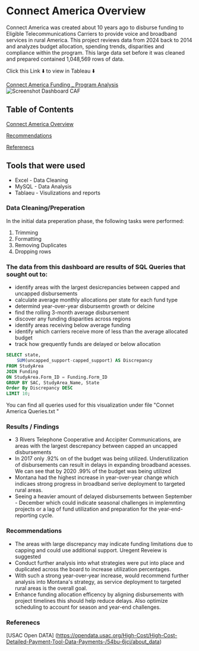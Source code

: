 # Connect America Overview
Connect America was created about 10 years ago to disburse funding to Eligible Telecommunications Carriers to provide voice and broadband services in rural America. This project reviews  data from 2024  back to 2014 and analyzes budget allocation, spending trends, disparities and compliance within the program. This large data set before it was cleaned and prepared contained 1,048,569 rows of data. 

Click this Link ⬇️ to view in Tableau ⬇️

[Connect America Funding _ Program Analysis](https://public.tableau.com/views/ConnectAmericaFundProgramAnalysis/ConnectAmericaFundingProgramAnalysis?:language=en-US&:sid=&:redirect=auth&:display_count=n&:origin=viz_share_link)
![Screenshot Dashboard CAF](https://github.com/user-attachments/assets/e8204cd9-addb-4c1c-b728-1c5f7a728775)



## Table of Contents

[Connect America Overview](#connect-america-overview)

[Recommendations](#recommendations)

[Referenecs](#referenecs)



## Tools that were used 
- Excel - Data Cleaning 
- MySQL - Data Analysis 
- Tablaeu - Visulizations and reports 

### Data Cleaning/Preperation 
In the initial data preperation phase, the following tasks were performed: 
1. Trimming 
2. Formatting
3. Removing Duplicates 
4. Dropping rows 

### The data from this dashboard are results of SQL Queries that sought out to: 
- identify areas with the largest desicrepancies between capped and uncapped disbursements
- calculate average monthly allocations per state for each fund type
- determind year-over-year disbursemtn growth or delcine
- find the rolling 3-month average disbursement
- discover any funding disparities across regions
- identify areas receiving below average funding
- identify which carriers receive more of less than the average allocated budget
- track how grequently funds are delayed or below allocation

```sql
SELECT state, 
	SUM(uncapped_support-capped_support) AS Discrepancy
FROM StudyArea
JOIN Funding
ON StudyArea.Form_ID = Funding.Form_ID
GROUP BY SAC, StudyArea_Name, State
Order By Discrepancy DESC
LIMIT 10;
```

You can find all queries used for this visualization under file "Connet America Queries.txt "

### Results / Findings 
- 3 Rivers Telephone Cooperative and Accipiter Communications, are areas with the largest descrepancy between capped an uncapped disbursements
- In 2017 only .92% on of the budget was being utilized. Underutilization of disbursements can result in delays in expanding broadband acesses. We can see that by 2020 .99% of the budget was being utilized
- Montana had the highest increase in year-over-year change which indicaes strong progress in broadband serive deployment to targeted rural areas.
- Seeing a heavier amount of delayed disbursements between September - December which could indicate seasonal challenges in implemnting projects or a lag of fund utilization and preparation for the year-end-reporting cycle. 

### Recommendations 
- The areas with large discrepancy may indicate funding limitations due to capping and could use additional support. Uregent Reveiew is suggested
- Conduct further analysis into what strategies were put into place and duplicated across the board to increase utilization percentages. 
- With such a strong year-over-year increase, would recommend further analysis into Montana's strategy,  as service deployment to targeted rural areas is the overall goal.
- Enhance funding allocation efficency by aligning disbursements with project timelines this should help reduce delays. Also optimize scheduling to account for season and year-end challenges. 

### Referenecs 
[USAC Open DATA] (https://opendata.usac.org/High-Cost/High-Cost-Detailed-Payment-Tool-Data-Payments-/54bu-6jcj/about_data) 




